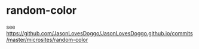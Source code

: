# random-color


see https://github.com/JasonLovesDoggo/JasonLovesDoggo.github.io/commits/master/microsites/random-color
